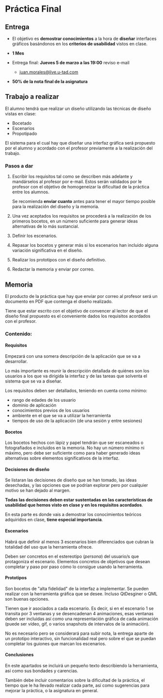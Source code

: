 # Práctica Final #

## Entrega ##

- El objetivo es **demostrar conocimientos** a la hora de **diseñar**
  interfaces gráficos basándonos en los **criterios de usabilidad**
  vistos en clase.

- **1 Mes**

- Entrega final: **Jueves 5 de marzo a las 19:00** reviso e-mail
    - juan.morales@live.u-tad.com

- **50% de la nota final de la asignatura**

## Trabajo a realizar ##

El alumno tendrá que realizar un diseño utilizando las técnicas de
diseño vistas en clase:

- Bocetado
- Escenarios
- Propotipado

El sistema para el cual hay que diseñar una interfaz gráfica será
propuesto por el alumno y acordado con el profesor previamente a la
realización del trabajo.

### Pasos a dar ###

1. Escribir los requisitos tal como se describen más adelante y
   mandárselos al profesor por e-mail. Estos serán validados por le
   profesor con el objetivo de homogeneizar la dificultad de la
   práctica entre los alumnos.

	Se recomienda **enviar cuanto** antes para tener el mayor tiempo
   posible para la realización del diseño y la memoria.
	
2. Una vez aceptados los requisitos se procederá a la realización de
   los primeros bocetos, en un número suficiente para generar ideas
   alternativas de lo más sustancial.

3. Definir los escenarios.

4. Repasar los bocetos y generar más si los escenarios han incluido
   alguna variación significativa en el diseño.

5. Realizar los prototipos con el diseño definitivo.

6. Redactar la memoria y enviar por correo.

## Memoria ##

El producto de la práctica que hay que enviar por correo al profesor
será un documento en PDF que contenga el diseño realizado.

Tiene que estar escrito con el objetivo de convencer al lector de que
el diseño final propuesto es el conveniente dados los requisitos
acordados con el profesor.

### Contenido: ###

#### Requisitos ####

Empezará con una somera descripción de la aplicación que se va a
desarrollar.

Lo más importante es reunir la descripción detallada de quiénes son
los usuarios a los que va dirigida la interfaz y de las tareas que
solventa el sistema que se va a diseñar.

Los requisitos deben ser detallados, teniendo en cuenta como mínimo:

- rango de edades de los usuario
- dominio de aplicación
- conocimientos previos de los usuarios
- ambiente en el que se va a utilizar la herramienta
- tiempos de uso de la aplicación (de una sesión y entre sesiones)

#### Bocetos ####

Los bocetos hechos con lápiz y papel tendrán que ser escaneados o
fotografiados e incluidos en la memoria. No hay un número mínimo ni
máximo, pero debe ser suficiente como para haber generado ideas
alternativas sobre elementos significativos de la interfaz.

#### Decisiones de diseño ####

Se listaran las decisiones de diseño que se han tomado, las ideas
desechadas, y las opciones que se podrían explorar pero por cualquier
motivo se han dejado al margen.

**Todas las decisiones deben estar sustentadas en las características de usabilidad que hemos visto en clase y en los requisitos acordados**.

En esta parte es donde vais a demostrar los conocimientos teóricos
adquiridos en clase, **tiene especial importancia**.

#### Escenarios ####

Habrá que definir al menos 3 escenarios bien diferenciados que cubran
la totalidad del uso que la herramienta ofrece.

Deben ser concretos en el estereotipo (*persona*) del usuario/s que
protagoniza el escenario. Elementos concretos de objetivos que desean
completar y paso por paso cómo lo consigue usando la herramienta.

#### Prototipos ####

Son bocetos de "alta fidelidad" de la interfaz a implementar. Se
pueden realizar con la herramienta gráfica que se desee. Incluso
QtDesginer o QML son buenas opciones.

Tienen que ir asociados a cada escenario. Es decir, si en el escenario
1 se transita por 3 ventanas y se desencadenan 4 animaciones, esas
ventanas deben ser incluidas así como una representación gráfica de
cada animación (puede ser vídeo, gif, o varios snapshots de intervalos
de la animación).

No es necesario pero se considerará para subir nota, la entrega aparte
de un prototipo interactivo, sin funcionalidad real pero sobre el que
se puedan completar los guiones que marcan los escenarios.

#### Conclusiones ####

En este apartados se incluirá un pequeño texto describiendo la
herramienta, así como sus bondades y carencias.

También debe incluir comentarios sobre la dificultad de la práctica,
el tiempo que le ha llevado realizar cada parte, así como sugerencias
para mejorar la práctica, o la asignatura en general.
